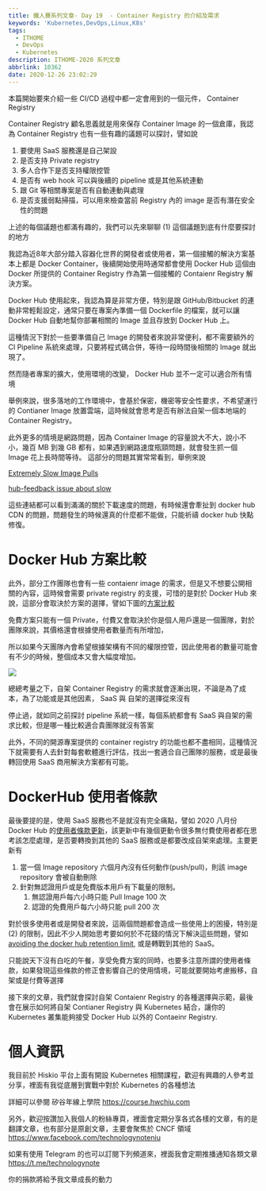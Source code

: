 ```yaml
---
title: 鐵人賽系列文章- Day 19  - Container Registry 的介紹及需求
keywords: 'Kubernetes,DevOps,Linux,K8s'
tags:
  - ITHOME
  - DevOps
  - Kubernetes
description: ITHOME-2020 系列文章
abbrlink: 10362
date: 2020-12-26 23:02:29
---
```


本篇開始要來介紹一些 CI/CD 過程中都一定會用到的一個元件， Container Registry

Container Registry 顧名思義就是用來保存 Container Image 的一個倉庫，我認為 Container Registry 也有一些有趣的議題可以探討，譬如說

1. 要使用 SaaS 服務還是自己架設
2. 是否支持 Private registry
3. 多人合作下是否支持權限控管
4. 是否有 web hook 可以與後續的 pipeline 或是其他系統連動
5. 跟 Git 等相關專案是否有自動連動與處理
6. 是否支援弱點掃描，可以用來檢查當前 Registry 內的 image 是否有潛在安全性的問題



上述的每個議題也都滿有趣的，我們可以先來聊聊 (1) 這個議題到底有什麼要探討的地方

我認為近8年大部分踏入容器化世界的開發者或使用者，第一個接觸的解決方案基本上都是 Docker Container，後續開始使用時通常都會使用 Docker Hub 這個由 Docker 所提供的 Container Registry 作為第一個接觸的 Contaienr Registry 解決方案。

Docker Hub 使用起來，我認為算是非常方便，特別是跟 GitHub/Bitbucket 的連動非常輕鬆設定，通常只要在專案內準備一個 Dockerfile 的檔案，就可以讓 Docker Hub 自動地幫你部署相關的 Image 並且存放到 Docker Hub 上。

這種情況下對於一些要準備自己 Image 的開發者來說非常便利，都不需要額外的 CI Pipeline 系統來處理，只要將程式碼合併，等待一段時間後相關的 Image 就出現了。

然而隨者專案的擴大，使用環境的改變， Docker Hub 並不一定可以適合所有情境

舉例來說，很多落地的工作環境中，會基於保密，機密等安全性要求，不希望運行的 Contianer Image 放置雲端，這時候就會思考是否有辦法自架一個本地端的 Container Registry。

此外更多的情境是網路問題，因為 Container Image 的容量說大不大，說小不小，幾百 MB 到幾 GB 都有，如果遇到網路速度瓶頸問題，就會發生抓一個 Image 花上長時間等待。 這部分的問題其實常常看到，舉例來說

[Extremely Slow Image Pulls](https://github.com/docker/hub-feedback/issues/1675)

[hub-feedback issue about slow](https://github.com/docker/hub-feedback/issues?q=is%3Aissue+is%3Aopen+slow)

這些連結都可以看到滿滿的關於下載速度的問題，有時候還會牽扯到 docker hub CDN 的問題，問題發生的時候還真的什麼都不能做，只能祈禱 docker hub 快點修復。



# Docker Hub 方案比較

此外，部分工作團隊也會有一些 contaienr image 的需求，但是又不想要公開相關的內容，這時候會需要 private registry 的支援，可惜的是對於 Docker Hub 來說，這部分會取決於方案的選擇，譬如下圖的[方案比較](https://www.docker.com/pricing)



免費方案只能有一個 Private，付費又會取決於你是個人用戶還是一個團隊，對於團隊來說，其價格還會根據使用者數量而有所增加，

所以如果今天團隊內會希望根據架構有不同的權限控管，因此使用者的數量可能會有不少的時候，整個成本又會大幅度增加。

![](https://i.imgur.com/u6lWBKU.png)



總總考量之下，自架 Container Registry 的需求就會逐漸出現，不論是為了成本，為了功能或是其他因素， SaaS 與 自架的選擇從來沒有

停止過，就如同之前探討 pipeline 系統一樣，每個系統都會有 SaaS 與自架的需求比較，但是哪一種比較適合貴團隊就沒有答案

此外，不同的開源專案提供的 container registry 的功能也都不盡相同，這種情況下就需要有人去針對每套軟體進行評估，找出一套適合自己團隊的服務，或是最後轉回使用 SaaS 商用解決方案都有可能。



# DockerHub 使用者條款

最後要提的是，使用 SaaS 服務也不是就沒有完全痛點，譬如 2020 八月份 Docker Hub 的[使用者條款更新](https://www.docker.com/legal/docker-terms-service)，該更新中有幾個更動令很多無付費使用者都在思考該怎麼處理，是否要轉換到其他的 SaaS 服務或是都要改成自架來處理。主要更新有

1. 當一個 Image repository 六個月內沒有任何動作(push/pull)，則該 image repository 會被自動刪除
2. 針對無認證用戶或是免費版本用戶有下載量的限制。
   1. 無認證用戶每六小時只能 Pull Image 100 次
   2. 認證的免費用戶每六小時只能 pull 200 次

對於很多使用者或是開發者來說，這兩個問題都會造成一些使用上的困擾，特別是 (2) 的限制，因此不少人開始思考要如何於不花錢的情況下解決這些問題，譬如 [avoiding the docker hub retention limit](https://poweruser.blog/avoiding-the-docker-hub-retention-limit-e18cdcacdfde), 或是轉戰到其他的 SaaS。

只能說天下沒有白吃的午餐，享受免費方案的同時，也要多注意所謂的使用者條款，如果發現這些條款的修正會影響自己的使用情境，可能就要開始考慮搬移，自架或是付費等選擇

接下來的文章，我們就會探討自架 Contaienr Registry 的各種選擇與示範，最後會在展示如何將自架 Contianer Registry 與 Kubernetes 結合，讓你的 Kubernetes 叢集能夠接受 Docker Hub 以外的 Contaeinr Registry.






# 個人資訊
我目前於 Hiskio 平台上面有開設 Kubernetes 相關課程，歡迎有興趣的人參考並分享，裡面有我從底層到實戰中對於 Kubernetes 的各種想法

詳細可以參閱
矽谷年線上學院
https://course.hwchiu.com

另外，歡迎按讚加入我個人的粉絲專頁，裡面會定期分享各式各樣的文章，有的是翻譯文章，也有部分是原創文章，主要會聚焦於 CNCF 領域
https://www.facebook.com/technologynoteniu

如果有使用 Telegram 的也可以訂閱下列頻道來，裡面我會定期推播通知各類文章
https://t.me/technologynote

你的捐款將給予我文章成長的動力
<script type="text/javascript" src="https://cdnjs.buymeacoffee.com/1.0.0/button.prod.min.js" data-name="bmc-button" data-slug="hwchiu" data-color="#000000" data-emoji=""  data-font="Cookie" data-text="Buy me a coffee" data-outline-color="#fff" data-font-color="#fff" data-coffee-color="#fd0" ></script>
